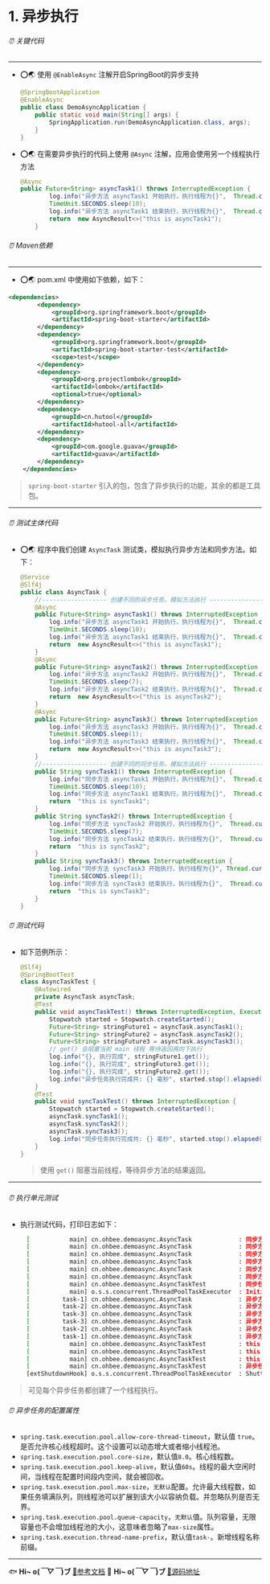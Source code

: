 # 1. 异步执行
###### ⏰ 关键代码<span id="关键代码"></span>
---
- ⭕🌏 使用 `@EnableAsync` 注解开启SpringBoot的异步支持
    ```java
    @SpringBootApplication
    @EnableAsync
    public class DemoAsyncApplication {
        public static void main(String[] args) {
            SpringApplication.run(DemoAsyncApplication.class, args);
        }
    }
    ```
- ⭕🌏 在需要异步执行的代码上使用 `@Async` 注解，应用会使用另一个线程执行方法
    ```java
    @Async
    public Future<String> asyncTask1() throws InterruptedException {
            log.info("异步方法 asyncTask1 开始执行，执行线程为{}",  Thread.currentThread().getName());
            TimeUnit.SECONDS.sleep(10);
            log.info("异步方法 asyncTask1 结束执行，执行线程为{}",  Thread.currentThread().getName());
            return  new AsyncResult<>("this is asyncTask1");
        }
    ```

###### ⏰ Maven依赖<span id="Maven依赖"></span>
 ---
 - ⭕🌏 pom.xml 中使用如下依赖，如下：
```xml
<dependencies>
        <dependency>
            <groupId>org.springframework.boot</groupId>
            <artifactId>spring-boot-starter</artifactId>
        </dependency>
        <dependency>
            <groupId>org.springframework.boot</groupId>
            <artifactId>spring-boot-starter-test</artifactId>
            <scope>test</scope>
        </dependency>
        <dependency>
            <groupId>org.projectlombok</groupId>
            <artifactId>lombok</artifactId>
            <optional>true</optional>
        </dependency>
        <dependency>
            <groupId>cn.hutool</groupId>
            <artifactId>hutool-all</artifactId>
        </dependency>
        <dependency>
            <groupId>com.google.guava</groupId>
            <artifactId>guava</artifactId>
        </dependency>
    </dependencies>
```
>  `spring-boot-starter` 引入的包，包含了异步执行的功能，其余的都是工具包。
---
###### ⏰ 测试主体代码<span id="测试主体代码"></span>
- ⭕🌏 程序中我们创建 `AsyncTask` 测试类，模拟执行异步方法和同步方法。如下：
    ```java
    @Service
    @Slf4j
    public class AsyncTask {
        //------------------ 创建不同的异步任务，模拟方法执行 ----------------------------------------
        @Async
        public Future<String> asyncTask1() throws InterruptedException {
            log.info("异步方法 asyncTask1 开始执行，执行线程为{}",  Thread.currentThread().getName());
            TimeUnit.SECONDS.sleep(10);
            log.info("异步方法 asyncTask1 结束执行，执行线程为{}",  Thread.currentThread().getName());
            return  new AsyncResult<>("this is asyncTask1");
        }
        @Async
        public Future<String> asyncTask2() throws InterruptedException {
            log.info("异步方法 asyncTask2 开始执行，执行线程为{}",  Thread.currentThread().getName());
            TimeUnit.SECONDS.sleep(7);
            log.info("异步方法 asyncTask2 结束执行，执行线程为{}",  Thread.currentThread().getName());
            return  new AsyncResult<>("this is asyncTask2");
        }
        @Async
        public Future<String> asyncTask3() throws InterruptedException {
            log.info("异步方法 asyncTask3 开始执行，执行线程为{}",  Thread.currentThread().getName());
            TimeUnit.SECONDS.sleep(1);
            log.info("异步方法 asyncTask3 结束执行，执行线程为{}",  Thread.currentThread().getName());
            return  new AsyncResult<>("this is asyncTask3");
        }
        //------------------ 创建不同的同步任务，模拟方法执行 ----------------------------------------
        public String syncTask1() throws InterruptedException {
            log.info("同步方法 asyncTask1 开始执行，执行线程为{}",  Thread.currentThread().getName());
            TimeUnit.SECONDS.sleep(10);
            log.info("同步方法 asyncTask1 结束执行，执行线程为{}",  Thread.currentThread().getName());
            return  "this is syncTask1";
        }
        public String syncTask2() throws InterruptedException {
            log.info("同步方法 syncTask2 开始执行，执行线程为{}",  Thread.currentThread().getName());
            TimeUnit.SECONDS.sleep(7);
            log.info("同步方法 syncTask2 结束执行，执行线程为{}",  Thread.currentThread().getName());
            return  "this is syncTask2";
        }
        public String syncTask3() throws InterruptedException {
            log.info("同步方法 syncTask3 开始执行，执行线程为{}", Thread.currentThread().getName());
            TimeUnit.SECONDS.sleep(1);
            log.info("同步方法 syncTask3 结束执行，执行线程为{}",  Thread.currentThread().getName());
            return  "this is syncTask3";
        }
    }
    ```
###### ⏰ 测试代码<span id="测试代码"></span>
- 如下范例所示：
    ```java
    @Slf4j
    @SpringBootTest
    class AsyncTaskTest {
        @Autowired
        private AsyncTask asyncTask;
        @Test
        public void asyncTaskTest() throws InterruptedException, ExecutionException {
            Stopwatch started = Stopwatch.createStarted();
            Future<String> stringFuture1 = asyncTask.asyncTask1();
            Future<String> stringFuture2 = asyncTask.asyncTask2();
            Future<String> stringFuture3 = asyncTask.asyncTask3();
            // get() 会阻塞当前 main 线程 等待返回再向下执行
            log.info("{}, 执行完成", stringFuture1.get());
            log.info("{}, 执行完成", stringFuture3.get());
            log.info("{}, 执行完成", stringFuture2.get());
            log.info("异步任务执行完成共: {} 毫秒", started.stop().elapsed(TimeUnit.MILLISECONDS));
        }
        @Test
        public void syncTaskTest() throws InterruptedException {
            Stopwatch started = Stopwatch.createStarted();
            asyncTask.syncTask1();
            asyncTask.syncTask2();
            asyncTask.syncTask3();
            log.info("同步任务执行完成共: {} 毫秒", started.stop().elapsed(TimeUnit.MILLISECONDS));
        }
    }
    ```
    >  使用 `get()` 阻塞当前线程，等待异步方法的结果返回。
---    
###### ⏰ 执行单元测试<span id="执行单元测试"></span>
- 执行测试代码，打印日志如下：
```sh
     [           main] cn.ohbee.demoasync.AsyncTask             : 同步方法 asyncTask1 开始执行，执行线程为main
     [           main] cn.ohbee.demoasync.AsyncTask             : 同步方法 asyncTask1 结束执行，执行线程为main
     [           main] cn.ohbee.demoasync.AsyncTask             : 同步方法 syncTask2 开始执行，执行线程为main
     [           main] cn.ohbee.demoasync.AsyncTask             : 同步方法 syncTask2 结束执行，执行线程为main
     [           main] cn.ohbee.demoasync.AsyncTask             : 同步方法 syncTask3 开始执行，执行线程为main
     [           main] cn.ohbee.demoasync.AsyncTask             : 同步方法 syncTask3 结束执行，执行线程为main
     [           main] cn.ohbee.demoasync.AsyncTaskTest         : 同步任务执行完成共: 18034 毫秒
     [           main] o.s.s.concurrent.ThreadPoolTaskExecutor  : Initializing ExecutorService 'applicationTaskExecutor'
     [         task-1] cn.ohbee.demoasync.AsyncTask             : 异步方法 asyncTask1 开始执行，执行线程为task-1
     [         task-2] cn.ohbee.demoasync.AsyncTask             : 异步方法 asyncTask2 开始执行，执行线程为task-2
     [         task-3] cn.ohbee.demoasync.AsyncTask             : 异步方法 asyncTask3 开始执行，执行线程为task-3
     [         task-3] cn.ohbee.demoasync.AsyncTask             : 异步方法 asyncTask3 结束执行，执行线程为task-3
     [         task-2] cn.ohbee.demoasync.AsyncTask             : 异步方法 asyncTask2 结束执行，执行线程为task-2
     [         task-1] cn.ohbee.demoasync.AsyncTask             : 异步方法 asyncTask1 结束执行，执行线程为task-1
     [           main] cn.ohbee.demoasync.AsyncTaskTest         : this is asyncTask1, 执行完成
     [           main] cn.ohbee.demoasync.AsyncTaskTest         : this is asyncTask3, 执行完成
     [           main] cn.ohbee.demoasync.AsyncTaskTest         : this is asyncTask2, 执行完成
     [           main] cn.ohbee.demoasync.AsyncTaskTest         : 异步任务执行完成共: 10079 毫秒
     [extShutdownHook] o.s.s.concurrent.ThreadPoolTaskExecutor  : Shutting down ExecutorService 'applicationTaskExecutor'
```
> 可见每个异步任务都创建了一个线程执行。
###### ⏰ 异步任务的配置属性<span id="异步任务的配置属性"></span>
- `spring.task.execution.pool.allow-core-thread-timeout`，默认值 `true`。是否允许核心线程超时。这个设置可以动态增大或者缩小线程池。
- `spring.task.execution.pool.core-size`，默认值`8.0`。核心线程数。
- `spring.task.execution.pool.keep-alive`，默认值`60s`。线程的最大空闲时间，当线程在配置时间段内空间，就会被回收。
- `spring.task.execution.pool.max-size`，`无默认`配置。允许最大线程数，如果任务填满队列，则线程池可以扩展到该大小以容纳负载。并忽略队列是否无界。
- `spring.task.execution.pool.queue-capacity`，`无默认`值。队列容量，无限容量也不会增加线程池的大小，这意味者忽略了`max-size`属性。
- `spring.task.execution.thread-name-prefix`，默认值`task-`。新增线程名称前缀。
--- 
🐟 <strong> Hi~ o(*￣▽￣*)ブ <span id="参考"> </strong><a  target="_blank" href="https://docs.spring.io/spring-boot/docs/2.4.1/reference/htmlsingle/#spring.task.execution.pool.allow-core-thread-timeout">🌱参考文档</a>
🐋 <strong> Hi~ o(*￣▽￣*)ブ <span id="源码地址"> </strong><a  target="_blank" href="https://github.com/SpanishSoap/spring-boot-ohbee">🌱源码地址</a>